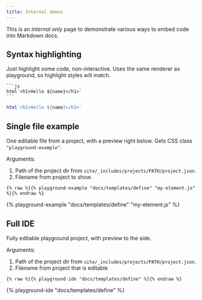 ```yaml
---
title: Internal demos
---
```


This is an _internal only_ page to demonstrate various ways to embed code into
Markdown docs.

## Syntax highlighting

Just highlight some code, non-interactive. Uses the same renderer as playground,
so highlight styles will match.

````
```js
html`<h1>Hello ${name}</h1>`
```
````

```js
html`<h1>Hello ${name}</h1>`
```

## Single file example

One editable file from a project, with a preview right below. Gets CSS class
`"playground-example"`.

Arguments:
1. Path of the project dir from `site/_includes/projects/PATH/project.json`.
2. Filename from project to show.

```
{% raw %}{% playground-example "docs/templates/define" "my-element.js" %}{% endraw %}
```

{% playground-example "docs/templates/define" "my-element.js" %}

## Full IDE

Fully editable playground project, with preview to the side.

Arguments:
1. Path of the project dir from `site/_includes/projects/PATH/project.json`.
2. Filename from project that is editable

```
{% raw %}{% playground-ide "docs/templates/define" %}{% endraw %}
```

{% playground-ide "docs/templates/define" %}
